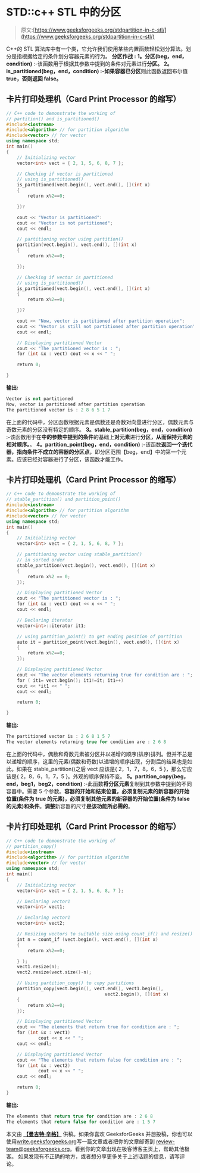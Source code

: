 # STD::c++ STL 中的分区

> 原文:[https://www.geeksforgeeks.org/stdpartition-in-c-stl/](https://www.geeksforgeeks.org/stdpartition-in-c-stl/)

C++的 STL 算法库中有一个类，它允许我们使用某些内置函数轻松划分算法。划分是指根据给定的条件划分容器元素的行为。
**分区作战** **:**
**1。分区(beg，end，condition)** :-该函数用于根据其参数中提到的条件对元素进行**分区。
**2。is_partitioned(beg，end，condition)** :-如果容器已分区**则此函数返回布尔值 **true，否则返回 false。**

## 卡片打印处理机（Card Print Processor 的缩写）

```cpp
// C++ code to demonstrate the working of
// partition() and is_partitioned()
#include<iostream>
#include<algorithm> // for partition algorithm
#include<vector> // for vector
using namespace std;
int main()
{
    // Initializing vector
    vector<int> vect = { 2, 1, 5, 6, 8, 7 };

    // Checking if vector is partitioned
    // using is_partitioned()
    is_partitioned(vect.begin(), vect.end(), [](int x)
    {
        return x%2==0;

    })?

    cout << "Vector is partitioned":
    cout << "Vector is not partitioned";
    cout << endl;

    // partitioning vector using partition()
    partition(vect.begin(), vect.end(), [](int x)
    {
        return x%2==0;

    });

    // Checking if vector is partitioned
    // using is_partitioned()
    is_partitioned(vect.begin(), vect.end(), [](int x)
    {
        return x%2==0;

    })?

    cout << "Now, vector is partitioned after partition operation":
    cout << "Vector is still not partitioned after partition operation";
    cout << endl;

    // Displaying partitioned Vector
    cout << "The partitioned vector is : ";
    for (int &x : vect) cout << x << " ";

    return 0;

}
```

**输出:**

```cpp
Vector is not partitioned
Now, vector is partitioned after partition operation
The partitioned vector is : 2 8 6 5 1 7
```

在上面的代码中，分区函数根据元素是偶数还是奇数对向量进行分区，偶数元素与奇数元素的分区没有特定的顺序。
**3。stable_partition(beg，end，condition)** :-该函数用于在**中的参数中提到的条件**的基础上**对元素**进行**分区，从而保持元素的相对顺序。**。
**4。partition_point(beg，end，condition)** :-该函数**返回一个迭代器，指向条件不成立的容器的分区点**，即分区范围【beg，end】中的第一个元素。应该已经对容器进行了分区，该函数才能工作。

## 卡片打印处理机（Card Print Processor 的缩写）

```cpp
// C++ code to demonstrate the working of
// stable_partition() and partition_point()
#include<iostream>
#include<algorithm> // for partition algorithm
#include<vector> // for vector
using namespace std;
int main()
{
    // Initializing vector
    vector<int> vect = { 2, 1, 5, 6, 8, 7 };

    // partitioning vector using stable_partition()
    // in sorted order
    stable_partition(vect.begin(), vect.end(), [](int x)
    {
        return x%2 == 0;       
    });

    // Displaying partitioned Vector
    cout << "The partitioned vector is : ";
    for (int &x : vect) cout << x << " ";
    cout << endl;

    // Declaring iterator
    vector<int>::iterator it1;

    // using partition_point() to get ending position of partition
    auto it = partition_point(vect.begin(), vect.end(), [](int x)
    {
        return x%2==0;
    });

    // Displaying partitioned Vector
    cout << "The vector elements returning true for condition are : ";
    for ( it1= vect.begin(); it1!=it; it1++)
    cout << *it1 << " ";
    cout << endl;

    return 0;

}
```

**输出:**

```cpp
The partitioned vector is : 2 6 8 1 5 7 
The vector elements returning true for condition are : 2 6 8
```

在上面的代码中，偶数和奇数元素被分区并以递增的顺序(排序)排列。但并不总是以递增的顺序，这里的元素(偶数和奇数)以递增的顺序出现，分割后的结果也是如此。如果在 stable_partition()之后 vect 应该是{ 2，1，7，8，6，5 }，那么它应该是{ 2，8，6，1，7，5 }。外观的顺序保持不变。
**5。partition_copy(beg，end，beg1，beg2，condition)** :-此函数**将分区元素**复制到其参数中提到的不同容器中。需要 5 个参数。**容器的开始和结束位置，必须复制元素的新容器的开始位置(条件为 true 的元素)，必须复制其他元素的新容器的开始位置(条件为 false 的元素)和条件**。**调整**新容器的尺寸**是该功能所必需的**。

## 卡片打印处理机（Card Print Processor 的缩写）

```cpp
// C++ code to demonstrate the working of
// partition_copy()
#include<iostream>
#include<algorithm> // for partition algorithm
#include<vector> // for vector
using namespace std;
int main()
{
    // Initializing vector
    vector<int> vect = { 2, 1, 5, 6, 8, 7 };

    // Declaring vector1
    vector<int> vect1;

    // Declaring vector1
    vector<int> vect2;

    // Resizing vectors to suitable size using count_if() and resize()
    int n = count_if (vect.begin(), vect.end(), [](int x)
    {
        return x%2==0;

    } );
    vect1.resize(n);
    vect2.resize(vect.size()-n);

    // Using partition_copy() to copy partitions
    partition_copy(vect.begin(), vect.end(), vect1.begin(),
                                     vect2.begin(), [](int x)
    {
        return x%2==0;
    });

    // Displaying partitioned Vector
    cout << "The elements that return true for condition are : ";
    for (int &x : vect1)
            cout << x << " ";
    cout << endl;

    // Displaying partitioned Vector
    cout << "The elements that return false for condition are : ";
    for (int &x : vect2)
            cout << x << " ";
    cout << endl;

    return 0;   
}
```

**输出:**

```cpp
The elements that return true for condition are : 2 6 8 
The elements that return false for condition are : 1 5 7
```

本文由 [**【曼吉特·辛格】**](https://auth.geeksforgeeks.org/profile.php?user=manjeet_04&list=practice) 供稿。如果你喜欢 GeeksforGeeks 并想投稿，你也可以使用[write.geeksforgeeks.org](http://www.write.geeksforgeeks.org)写一篇文章或者把你的文章邮寄到 review-team@geeksforgeeks.org。看到你的文章出现在极客博客主页上，帮助其他极客。
如果发现有不正确的地方，或者想分享更多关于上述话题的信息，请写评论。